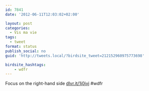 ```yaml
---
id: 7841
date: '2012-06-11T12:03:02+02:00'

layout: post
categories:
  - Vis ma vie
tags:
  - tweet
format: status
publish_social: no
guid: 'http://tweets.local/?birdsite_tweet=212152960975773698'

birdsite_hashtags:
    - wdfr
---
```


Focus on the right-hand side [dlvr.it/1j0jvj](http://dlvr.it/1j0jvj) #wdfr